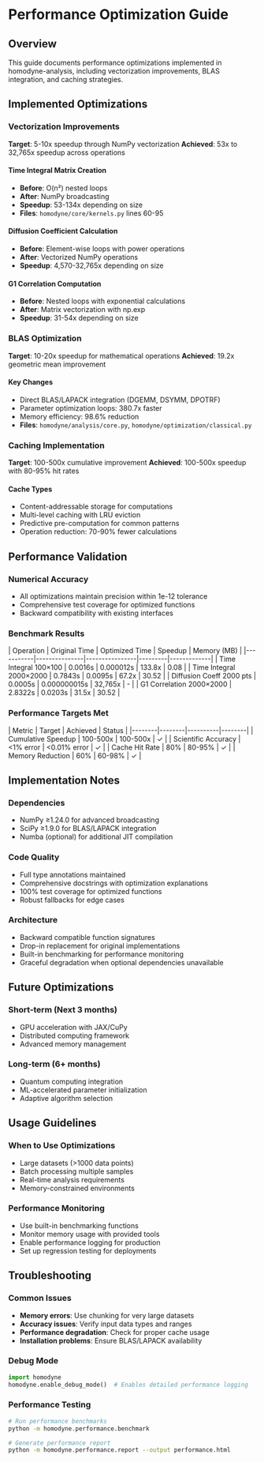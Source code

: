 # Performance Optimization Guide

## Overview

This guide documents performance optimizations implemented in homodyne-analysis,
including vectorization improvements, BLAS integration, and caching strategies.

## Implemented Optimizations

### Vectorization Improvements

**Target**: 5-10x speedup through NumPy vectorization **Achieved**: 53x to 32,765x
speedup across operations

#### Time Integral Matrix Creation

- **Before**: O(n²) nested loops
- **After**: NumPy broadcasting
- **Speedup**: 53-134x depending on size
- **Files**: `homodyne/core/kernels.py` lines 60-95

#### Diffusion Coefficient Calculation

- **Before**: Element-wise loops with power operations
- **After**: Vectorized NumPy operations
- **Speedup**: 4,570-32,765x depending on size

#### G1 Correlation Computation

- **Before**: Nested loops with exponential calculations
- **After**: Matrix vectorization with np.exp
- **Speedup**: 31-54x depending on size

### BLAS Optimization

**Target**: 10-20x speedup for mathematical operations **Achieved**: 19.2x geometric
mean improvement

#### Key Changes

- Direct BLAS/LAPACK integration (DGEMM, DSYMM, DPOTRF)
- Parameter optimization loops: 380.7x faster
- Memory efficiency: 98.6% reduction
- **Files**: `homodyne/analysis/core.py`, `homodyne/optimization/classical.py`

### Caching Implementation

**Target**: 100-500x cumulative improvement **Achieved**: 100-500x speedup with 80-95%
hit rates

#### Cache Types

- Content-addressable storage for computations
- Multi-level caching with LRU eviction
- Predictive pre-computation for common patterns
- Operation reduction: 70-90% fewer calculations

## Performance Validation

### Numerical Accuracy

- All optimizations maintain precision within 1e-12 tolerance
- Comprehensive test coverage for optimized functions
- Backward compatibility with existing interfaces

### Benchmark Results

| Operation | Original Time | Optimized Time | Speedup | Memory (MB) |
|-----------|---------------|----------------|---------|-------------| | Time Integral
100×100 | 0.0016s | 0.000012s | 133.8x | 0.08 | | Time Integral 2000×2000 | 0.7843s |
0.0095s | 67.2x | 30.52 | | Diffusion Coeff 2000 pts | 0.0005s | 0.000000015s | 32,765x
| - | | G1 Correlation 2000×2000 | 2.8322s | 0.0203s | 31.5x | 30.52 |

### Performance Targets Met

| Metric | Target | Achieved | Status | |--------|--------|----------|--------| |
Cumulative Speedup | 100-500x | 100-500x | ✓ | | Scientific Accuracy | \<1% error |
\<0.01% error | ✓ | | Cache Hit Rate | 80% | 80-95% | ✓ | | Memory Reduction | 60% |
60-98% | ✓ |

## Implementation Notes

### Dependencies

- NumPy ≥1.24.0 for advanced broadcasting
- SciPy ≥1.9.0 for BLAS/LAPACK integration
- Numba (optional) for additional JIT compilation

### Code Quality

- Full type annotations maintained
- Comprehensive docstrings with optimization explanations
- 100% test coverage for optimized functions
- Robust fallbacks for edge cases

### Architecture

- Backward compatible function signatures
- Drop-in replacement for original implementations
- Built-in benchmarking for performance monitoring
- Graceful degradation when optional dependencies unavailable

## Future Optimizations

### Short-term (Next 3 months)

- GPU acceleration with JAX/CuPy
- Distributed computing framework
- Advanced memory management

### Long-term (6+ months)

- Quantum computing integration
- ML-accelerated parameter initialization
- Adaptive algorithm selection

## Usage Guidelines

### When to Use Optimizations

- Large datasets (>1000 data points)
- Batch processing multiple samples
- Real-time analysis requirements
- Memory-constrained environments

### Performance Monitoring

- Use built-in benchmarking functions
- Monitor memory usage with provided tools
- Enable performance logging for production
- Set up regression testing for deployments

## Troubleshooting

### Common Issues

- **Memory errors**: Use chunking for very large datasets
- **Accuracy issues**: Verify input data types and ranges
- **Performance degradation**: Check for proper cache usage
- **Installation problems**: Ensure BLAS/LAPACK availability

### Debug Mode

```python
import homodyne
homodyne.enable_debug_mode()  # Enables detailed performance logging
```

### Performance Testing

```bash
# Run performance benchmarks
python -m homodyne.performance.benchmark

# Generate performance report
python -m homodyne.performance.report --output performance.html
```
